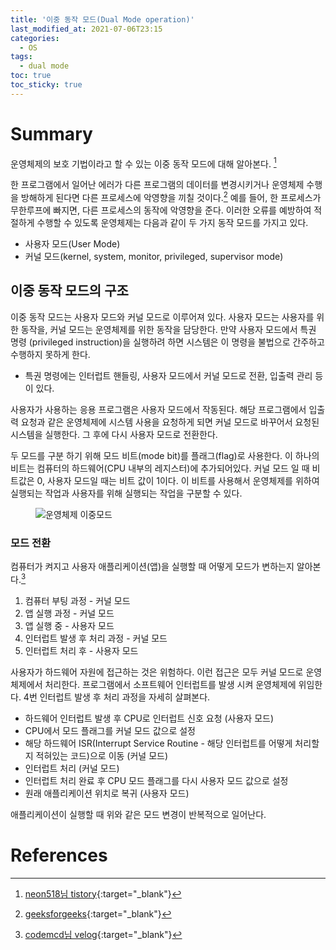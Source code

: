 ```yaml
---
title: '이중 동작 모드(Dual Mode operation)'
last_modified_at: 2021-07-06T23:15
categories:
  - OS
tags:
  - dual mode
toc: true
toc_sticky: true
---
```

# Summary 
운영체제의 보호 기법이라고 할 수 있는 이중 동작 모드에 대해 알아본다. [^fn1]

한 프로그램에서 일어난 에러가 다른 프로그램의 데이터를 변경시키거나 운영체제 수행을 방해하게 된다면 다른 프로세스에 악영향을 끼칠 것이다.[^fn2] 예를 들어, 한 프로세스가 무한루프에 빠지면, 다른 프로세스의 동작에 악영향을 준다. 이러한 오류를 예방하여 적절하게 수행할 수 있도록 운영체제는 다음과 같이 두 가지 동작 모드를 가지고 있다. 
- 사용자 모드(User Mode)
- 커널 모드(kernel, system, monitor, privileged, supervisor mode)

## 이중 동작 모드의 구조

이중 동작 모드는 사용자 모드와 커널 모드로 이루어져 있다. 사용자 모드는 사용자를 위한 동작을, 커널 모드는 운영체제를 위한 동작을 담당한다. 만약 사용자 모드에서 특권 명령 (privileged instruction)을 실행하려 하면 시스템은 이 명령을 불법으로 간주하고 수행하지 못하게 한다. 
- 특권 명령에는 인터럽트 핸들링, 사용자 모드에서 커널 모드로 전환, 입출력 관리 등이 있다.

사용자가 사용하는 응용 프로그램은 사용자 모드에서 작동된다. 해당 프로그램에서 입출력 요청과 같은 운영체제에 시스템 사용을 요청하게 되면 커널 모드로 바꾸어서 요청된 시스템을 실행한다. 그 후에 다시 사용자 모드로 전환한다. 

두 모드를 구분 하기 위해 모드 비트(mode bit)를 플래그(flag)로 사용한다. 이 하나의 비트는 컴퓨터의 하드웨어(CPU 내부의 레지스터)에 추가되어있다. 커널 모드 일 때 비트값은 0, 사용자 모드일 때는 비트 값이 1이다. 이 비트를 사용해서 운영체제를 위하여 실행되는 작업과 사용자를 위해 실행되는 작업을 구분할 수 있다. 

<figure>
<img src='{{"/assets/images/posts/20210706_os_dualmode.png"| relative_url}}' alt='운영체제 이중모드'>
  <!-- <figcaption>컴퓨터 구조</figcaption> -->
</figure>


### 모드 전환
컴퓨터가 켜지고 사용자 애플리케이션(앱)을 실행할 때 어떻게 모드가 변하는지 알아본다.[^fn3]
1. 컴퓨터 부팅 과정 - 커널 모드 
2. 앱 실행 과정 - 커널 모드 
3. 앱 실행 중 - 사용자 모드 
4. 인터럽트 발생 후 처리 과정 - 커널 모드 
5. 인터럽트 처리 후 - 사용자 모드 

사용자가 하드웨어 자원에 접근하는 것은 위험하다. 이런 접근은 모두 커널 모드로 운영체제에서 처리한다. 프로그램에서 소프트웨어 인터럽트를 발생 시켜 운영체제에 위임한다. 4번 인터럽트 발생 후 처리 과정을 자세히 살펴본다. 
- 하드웨어 인터럽트 발생 후 CPU로 인터럽트 신호 요청 (사용자 모드)
- CPU에서 모드 플래그를 커널 모드 값으로 설정
- 해당 하드웨어 ISR(Interrupt Service Routine - 해당 인터럽트를 어떻게 처리할지 적혀있는 코드)으로 이동 (커널 모드)
- 인터럽트 처리 (커널 모드)
- 인터럽트 처리 완료 후 CPU 모드 플래그를 다시 사용자 모드 값으로 설정 
- 원래 애플리케이션 위치로 복귀 (사용자 모드)

애플리케이션이 실행할 때 위와 같은 모드 변경이 반복적으로 일어난다.


# References
[^fn1]: [neon518님 tistory](https://neos518.tistory.com/115){:target="_blank"}
[^fn2]: [geeksforgeeks](https://www.geeksforgeeks.org/dual-mode-operations-os/){:target="_blank"}
[^fn3]: [codemcd님 velog](https://velog.io/@codemcd/%EC%9A%B4%EC%98%81%EC%B2%B4%EC%A0%9COS-3.-%EC%9D%B4%EC%A4%91%EB%AA%A8%EB%93%9C%EC%99%80-%EB%B3%B4%ED%98%B8){:target="_blank"}





